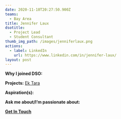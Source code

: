 ```yaml
---
date: 2020-11-10T20:27:50.900Z
teams:
  - Bay Area
title: Jennifer Laux
dsotitle:
  - Project Lead
  - Student Consultant
thumb_img_path: /images/jenniferlaux.png
actions:
  - label: LinkedIn
    url: https://www.linkedin.com/in/jennifer-laux/
layout: post
---
```

**Why I joined DSO:**

**Projects:** [Ek Tara](https://ektara.org.in/)

**Aspiration(s):**

**Ask me about/I’m passionate about:** 

**[Get In Touch](mailto:jenniferlaux@dsoglobal.org)**